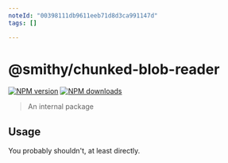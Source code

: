 ```yaml
---
noteId: "00398111db9611eeb71d8d3ca991147d"
tags: []

---
```


# @smithy/chunked-blob-reader

[![NPM version](https://img.shields.io/npm/v/@smithy/chunked-blob-reader/latest.svg)](https://www.npmjs.com/package/@smithy/chunked-blob-reader)
[![NPM downloads](https://img.shields.io/npm/dm/@smithy/chunked-blob-reader.svg)](https://www.npmjs.com/package/@smithy/chunked-blob-reader)

> An internal package

## Usage

You probably shouldn't, at least directly.
